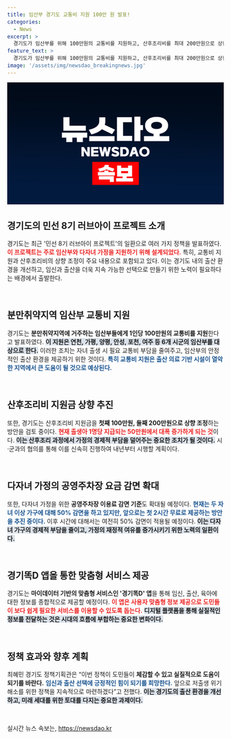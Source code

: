 ```yaml
---
title: 임산부 경기도 교통비 지원 100만 원 발표!
categories:
  - News
excerpt: >
  경기도가 임산부를 위해 100만원의 교통비를 지원하고, 산후조리비를 최대 200만원으로 상향 조정하는 ‘러브아이 프로젝트’를 추진합니다! 저출생 위기 극복을 위한 실효성 있는 정책에 귀추가 주목됩니다.
feature_text: >
  경기도가 임산부를 위해 100만원의 교통비를 지원하고, 산후조리비를 최대 200만원으로 상향 조정하는 ‘러브아이 프로젝트’를 추진합니다! 저출생 위기 극복을 위한 실효성 있는 정책에 귀추가 주목됩니다.
image: '/assets/img/newsdao_breakingnews.jpg'
---
```


<p><img src="/assets/img/newsdao_breakingnews.jpg" alt="flaretime 속보" /></p>

<h2 data-ke-size="size26">경기도의 민선 8기 러브아이 프로젝트 소개</h2>

<p data-ke-size="size16">경기도는 최근 '민선 8기 러브아이 프로젝트'의 일환으로 여러 가지 정책을 발표하였다. <b><span style="color: #ee2323;">이 프로젝트는 주로 임산부와 다자녀 가정을 지원하기 위해 설계되었다.</span></b> 특히, 교통비 지원과 산후조리비의 상향 조정이 주요 내용으로 포함되고 있다. 이는 경기도 내의 출산 환경을 개선하고, 임신과 출산을 더욱 지속 가능한 선택으로 만들기 위한 노력이 필요하다는 배경에서 출발한다.</p>

<p data-ke-size="size16">&nbsp;</p>

<h2 data-ke-size="size26">분만취약지역 임산부 교통비 지원</h2>

<p data-ke-size="size16">경기도는 <b>분만취약지역에 거주하는 임산부들에게 1인당 100만원의 교통비를 지원</b>한다고 발표하였다. <b><span style="background-color: #21538527;">이 지원은 연천, 가평, 양평, 안성, 포천, 여주 등 6개 시군의 임산부를 대상으로 한다.</span></b> 이러한 조치는 자녀 출생 시 필요 교통비 부담을 줄여주고, 임산부의 안정적인 출산 환경을 제공하기 위한 것이다. <b><span style="color: #1a5490;">특히 교통비 지원은 출산 의료 기반 시설이 열악한 지역에서 큰 도움이 될 것으로 예상된다.</span></b></p>

<p data-ke-size="size16">&nbsp;</p>

<h2 data-ke-size="size26">산후조리비 지원금 상향 추진</h2>

<p data-ke-size="size16">또한, 경기도는 산후조리비 지원금을 <b>첫째 100만원, 둘째 200만원으로 상향 조정</b>하는 방안을 검토 중이다. <b><span style="color: #ee2323;">현재 출생아 1명당 지급되는 50만원에서 대폭 증가하게 되는 것</span></b>이다. <b><span style="background-color: #21538527;">이는 산후조리 과정에서 가정의 경제적 부담을 덜어주는 중요한 조치가 될 것이다.</span></b> 시·군과의 협의를 통해 이를 신속히 진행하여 내년부터 시행할 계획이다.</p>

<p data-ke-size="size16">&nbsp;</p>

<h2 data-ke-size="size26">다자녀 가정의 공영주차장 요금 감면 확대</h2>

<p data-ke-size="size16">또한, 다자녀 가정을 위한 <b>공영주차장 이용료 감면 기준</b>도 확대될 예정이다. <b><span style="color: #1a5490;">현재는 두 자녀 이상 가구에 대해 50% 감면을 하고 있지만, 앞으로는 첫 2시간 무료로 제공하는 방안을 추진 중이다.</span></b> 이후 시간에 대해서는 여전히 50% 감면이 적용될 예정이다. <b><span style="background-color: #21538527;">이는 다자녀 가구의 경제적 부담을 줄이고, 가정의 재정적 여유를 증가시키기 위한 노력의 일환이다.</span></b></p>

<p data-ke-size="size16">&nbsp;</p>

<h2 data-ke-size="size26">경기똑D 앱을 통한 맞춤형 서비스 제공</h2>

<p data-ke-size="size16">경기도는 <b>마이데이터 기반의 맞춤형 서비스인 '경기똑D' 앱</b>을 통해 임신, 출산, 육아에 대한 정보를 종합적으로 제공할 예정이다. <b><span style="color: #ee2323;">이 앱은 사용자 맞춤형 정보 제공으로 도민들이 보다 쉽게 필요한 서비스를 이용할 수 있도록 돕는다.</span></b> <b><span style="background-color: #21538527;">디지털 플랫폼을 통해 실질적인 정보를 전달하는 것은 시대의 흐름에 부합하는 중요한 변화이다.</span></b></p>

<p data-ke-size="size16">&nbsp;</p>

<h2 data-ke-size="size26">정책 효과와 향후 계획</h2>

<p data-ke-size="size16">최혜민 경기도 정책기획관은 “이번 정책이 도민들이 <b>체감할 수 있고 실질적으로 도움이 되기를 바란다.</b> <b><span style="color: #1a5490;">임신과 출산 선택에 긍정적인 힘이 되기를 희망한다.</span></b> 앞으로 저출생 위기 해소를 위한 정책을 지속적으로 마련하겠다”고 전했다. <b><span style="background-color: #21538527;">이는 경기도의 출산 환경을 개선하고, 미래 세대를 위한 토대를 다지는 중요한 과제이다.</span></b></p>

<p data-ke-size="size16">&nbsp;</p>
실시간 뉴스 속보는, <a href="https://newsdao.kr" rel="dofollow">https://newsdao.kr</a>


